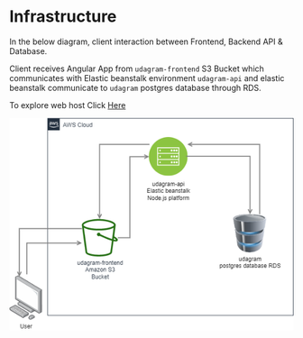 # Infrastructure

In the below diagram, client interaction between Frontend, Backend API & Database.

Client receives Angular App from `udagram-frontend` S3 Bucket which communicates with Elastic beanstalk environment `udagram-api` and elastic beanstalk communicate to `udagram` postgres database through RDS.

To explore web host Click [Here](http://poulaudagrambucket1234.s3-website-us-east-1.amazonaws.com)

![](udagram_chart.png)